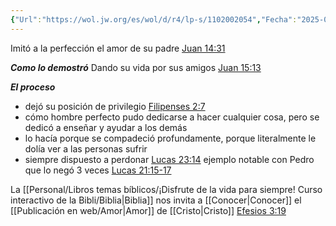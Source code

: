 ```yaml
---
{"Url":"https://wol.jw.org/es/wol/d/r4/lp-s/1102002054","Fecha":"2025-03-06","dg-publish":true,"permalink":"/publicacion-en-web/amor-de-cristo/","dgPassFrontmatter":true}
---
```




Imitó a la perfección el amor de su padre [Juan 14:31](https://wol.jw.org/es/wol/b/r4/lp-s/nwtsty/43/14#v=43:14:31) 

***Como lo demostró***
Dando su vida por sus amigos [Juan 15:13](https://wol.jw.org/es/wol/bc/r4/lp-s/1102002054/2/0) 

***El proceso***
- dejó su posición de privilegio [Filipenses 2:7](https://wol.jw.org/es/wol/bc/r4/lp-s/1102002054/3/0)
- cómo hombre perfecto pudo dedicarse a hacer cualquier cosa, pero se dedicó a enseñar y ayudar a los demás 
- lo hacía porque se compadeció profundamente, porque literalmente le dolía ver a las personas sufrir 
- siempre dispuesto a perdonar [Lucas 23:14](https://wol.jw.org/es/wol/bc/r4/lp-s/1102002054/18/0) ejemplo notable con Pedro que lo negó 3 veces [Lucas 21:15-17](https://wol.jw.org/es/wol/b/r4/lp-s/nwtsty/43/21#v=43:21:15-43:21:17)  

La [[Personal/Libros temas bíblicos/¡Disfrute de la vida para siempre! Curso interactivo de la Bibli/Biblia\|Biblia]] nos invita a [[Conocer\|Conocer]] el [[Publicación en web/Amor\|Amor]] de [[Cristo\|Cristo]] [Efesios 3:19](https://wol.jw.org/es/wol/bc/r4/lp-s/1102002054/24/0) 
